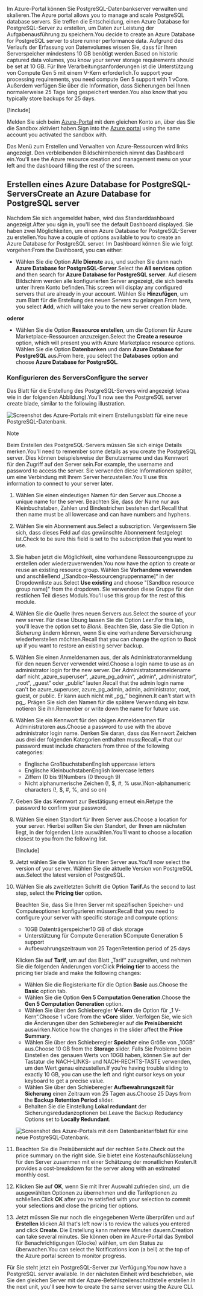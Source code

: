 <span data-ttu-id="6c37b-101">Im Azure-Portal können Sie PostgreSQL-Datenbankserver verwalten und skalieren.</span><span class="sxs-lookup"><span data-stu-id="6c37b-101">The Azure portal allows you to manage and scale PostgreSQL database servers.</span></span> <span data-ttu-id="6c37b-102">Sie treffen die Entscheidung, einen Azure Database for PostgreSQL-Server zu erstellen, um Daten zur Leistung der Aufgabenausführung zu speichern.</span><span class="sxs-lookup"><span data-stu-id="6c37b-102">You decide to create an Azure Database for PostgreSQL server to store runner performance data.</span></span> <span data-ttu-id="6c37b-103">Aufgrund des Verlaufs der Erfassung von Datenvolumes wissen Sie, dass für Ihren Serverspeicher mindestens 10 GB benötigt werden.</span><span class="sxs-lookup"><span data-stu-id="6c37b-103">Based on historic captured data volumes, you know your server storage requirements should be set at 10 GB.</span></span> <span data-ttu-id="6c37b-104">Für Ihre Verarbeitungsanforderungen ist die Unterstützung von Compute Gen 5 mit einem V-Kern erforderlich.</span><span class="sxs-lookup"><span data-stu-id="6c37b-104">To support your processing requirements, you need compute Gen 5 support with 1 vCore.</span></span> <span data-ttu-id="6c37b-105">Außerdem verfügen Sie über die Information, dass Sicherungen bei Ihnen normalerweise 25 Tage lang gespeichert werden.</span><span class="sxs-lookup"><span data-stu-id="6c37b-105">You also know that you typically store backups for 25 days.</span></span>

[!include[](../../../includes/azure-sandbox-activate.md)]

<span data-ttu-id="6c37b-106">Melden Sie sich beim [Azure-Portal](https://portal.azure.com/triplecrownlabs.onmicrosoft.com?azure-portal=true) mit dem gleichen Konto an, über das Sie die Sandbox aktiviert haben.</span><span class="sxs-lookup"><span data-stu-id="6c37b-106">Sign into the [Azure portal](https://portal.azure.com/triplecrownlabs.onmicrosoft.com?azure-portal=true) using the same account you activated the sandbox with.</span></span> 

<span data-ttu-id="6c37b-107">Das Menü zum Erstellen und Verwalten von Azure-Ressourcen wird links angezeigt. Den verbleibenden Bildschirmbereich nimmt das Dashboard ein.</span><span class="sxs-lookup"><span data-stu-id="6c37b-107">You'll see the Azure resource creation and management menu on your left and the dashboard filling the rest of the screen.</span></span>

## <a name="create-an-azure-database-for-postgresql-server"></a><span data-ttu-id="6c37b-108">Erstellen eines Azure Database for PostgreSQL-Servers</span><span class="sxs-lookup"><span data-stu-id="6c37b-108">Create an Azure Database for PostgreSQL server</span></span>

<span data-ttu-id="6c37b-109">Nachdem Sie sich angemeldet haben, wird das Standarddashboard angezeigt.</span><span class="sxs-lookup"><span data-stu-id="6c37b-109">After you sign in, you'll see the default Dashboard displayed.</span></span> <span data-ttu-id="6c37b-110">Sie haben zwei Möglichkeiten, um einen Azure Database for PostgreSQL-Server zu erstellen.</span><span class="sxs-lookup"><span data-stu-id="6c37b-110">You have a couple of options available to you to create an Azure Database for PostgreSQL server.</span></span> <span data-ttu-id="6c37b-111">Im Dashboard können Sie wie folgt vorgehen:</span><span class="sxs-lookup"><span data-stu-id="6c37b-111">From the Dashboard, you can either:</span></span>

- <span data-ttu-id="6c37b-112">Wählen Sie die Option **Alle Dienste** aus, und suchen Sie dann nach **Azure Database for PostgreSQL-Server**.</span><span class="sxs-lookup"><span data-stu-id="6c37b-112">Select the **All services** option and then search for **Azure Database for PostgreSQL server**.</span></span> <span data-ttu-id="6c37b-113">Auf diesem Bildschirm werden alle konfigurierten Server angezeigt, die sich bereits unter Ihrem Konto befinden.</span><span class="sxs-lookup"><span data-stu-id="6c37b-113">This screen will display any configured servers that are already in your account.</span></span> <span data-ttu-id="6c37b-114">Wählen Sie **Hinzufügen**, um zum Blatt für die Erstellung des neuen Servers zu gelangen.</span><span class="sxs-lookup"><span data-stu-id="6c37b-114">From here, you select **Add**, which will take you to the new server creation blade.</span></span>

<span data-ttu-id="6c37b-115">**oder**</span><span class="sxs-lookup"><span data-stu-id="6c37b-115">**or**</span></span>

- <span data-ttu-id="6c37b-116">Wählen Sie die Option **Ressource erstellen**, um die Optionen für Azure Marketplace-Ressourcen anzuzeigen.</span><span class="sxs-lookup"><span data-stu-id="6c37b-116">Select the **Create a resource** option, which will present you with Azure Marketplace resource options.</span></span> <span data-ttu-id="6c37b-117">Wählen Sie die Option **Datenbanken** und dann **Azure Database for PostgreSQL** aus.</span><span class="sxs-lookup"><span data-stu-id="6c37b-117">From here, you select the **Databases** option and choose **Azure Database for PostgreSQL**.</span></span>

### <a name="configure-the-server"></a><span data-ttu-id="6c37b-118">Konfigurieren des Servers</span><span class="sxs-lookup"><span data-stu-id="6c37b-118">Configure the server</span></span>

<span data-ttu-id="6c37b-119">Das Blatt für die Erstellung des PostgreSQL-Servers wird angezeigt (etwa wie in der folgenden Abbildung).</span><span class="sxs-lookup"><span data-stu-id="6c37b-119">You'll now see the PostgreSQL server create blade, similar to the following illustration.</span></span>

![Screenshot des Azure-Portals mit einem Erstellungsblatt für eine neue PostgreSQL-Datenbank.](../media/4-create-blade.png)

> [!NOTE]
> <span data-ttu-id="6c37b-121">Beim Erstellen des PostgreSQL-Servers müssen Sie sich einige Details merken.</span><span class="sxs-lookup"><span data-stu-id="6c37b-121">You'll need to remember some details as you create the PostgreSQL server.</span></span> <span data-ttu-id="6c37b-122">Dies können beispielsweise der Benutzername und das Kennwort für den Zugriff auf den Server sein.</span><span class="sxs-lookup"><span data-stu-id="6c37b-122">For example, the username and password to access the server.</span></span> <span data-ttu-id="6c37b-123">Sie verwenden diese Informationen später, um eine Verbindung mit Ihrem Server herzustellen.</span><span class="sxs-lookup"><span data-stu-id="6c37b-123">You'll use this information to connect to your server later.</span></span>

1. <span data-ttu-id="6c37b-124">Wählen Sie einen eindeutigen Namen für den Server aus.</span><span class="sxs-lookup"><span data-stu-id="6c37b-124">Choose a unique name for the server.</span></span> <span data-ttu-id="6c37b-125">Beachten Sie, dass der Name nur aus Kleinbuchstaben, Zahlen und Bindestrichen bestehen darf.</span><span class="sxs-lookup"><span data-stu-id="6c37b-125">Recall that then name must be all lowercase and can have numbers and hyphens.</span></span>

1. <span data-ttu-id="6c37b-126">Wählen Sie ein Abonnement aus.</span><span class="sxs-lookup"><span data-stu-id="6c37b-126">Select a subscription.</span></span> <span data-ttu-id="6c37b-127">Vergewissern Sie sich, dass dieses Feld auf das gewünschte Abonnement festgelegt ist.</span><span class="sxs-lookup"><span data-stu-id="6c37b-127">Check to be sure this field is set to the subscription that you want to use.</span></span>

1. <span data-ttu-id="6c37b-128">Sie haben jetzt die Möglichkeit, eine vorhandene Ressourcengruppe zu erstellen oder wiederzuverwenden.</span><span class="sxs-lookup"><span data-stu-id="6c37b-128">You now have the option to create or reuse an existing resource group.</span></span> <span data-ttu-id="6c37b-129">Wählen Sie **Vorhandene verwenden** und anschließend „<rgn>[Sandbox-Ressourcengruppenname]</rgn>“ in der Dropdownliste aus.</span><span class="sxs-lookup"><span data-stu-id="6c37b-129">Select **Use existing** and choose "<rgn>[Sandbox resource group name]</rgn>" from the dropdown.</span></span> <span data-ttu-id="6c37b-130">Sie verwenden diese Gruppe für den restlichen Teil dieses Moduls.</span><span class="sxs-lookup"><span data-stu-id="6c37b-130">You'll use this group for the rest of this module.</span></span>

1. <span data-ttu-id="6c37b-131">Wählen Sie die Quelle Ihres neuen Servers aus.</span><span class="sxs-lookup"><span data-stu-id="6c37b-131">Select the source of your new server.</span></span> <span data-ttu-id="6c37b-132">Für diese Übung lassen Sie die Option _Leer_.</span><span class="sxs-lookup"><span data-stu-id="6c37b-132">For this lab, you'll leave the option set to _Blank_.</span></span> <span data-ttu-id="6c37b-133">Beachten Sie, dass Sie die Option in _Sicherung_ ändern können, wenn Sie eine vorhandene Serversicherung wiederherstellen möchten.</span><span class="sxs-lookup"><span data-stu-id="6c37b-133">Recall that you can change the option to _Back up_ if you want to restore an existing server backup.</span></span>

1. <span data-ttu-id="6c37b-134">Wählen Sie einen Anmeldenamen aus, der als Administratoranmeldung für den neuen Server verwendet wird.</span><span class="sxs-lookup"><span data-stu-id="6c37b-134">Choose a login name to use as an administrator login for the new server.</span></span> <span data-ttu-id="6c37b-135">Der Administratoranmeldename darf nicht „azure_superuser“, „azure_pg_admin“, „admin“, „administrator“, „root“, „guest“ oder „public“ lauten.</span><span class="sxs-lookup"><span data-stu-id="6c37b-135">Recall that the admin login name can't be azure_superuser, azure_pg_admin, admin, administrator, root, guest, or public.</span></span> <span data-ttu-id="6c37b-136">Er kann auch nicht mit „pg_“ beginnen.</span><span class="sxs-lookup"><span data-stu-id="6c37b-136">It can't start with pg_.</span></span> <span data-ttu-id="6c37b-137">Prägen Sie sich den Namen für die spätere Verwendung ein bzw. notieren Sie ihn.</span><span class="sxs-lookup"><span data-stu-id="6c37b-137">Remember or write down the name for future use.</span></span>

1. <span data-ttu-id="6c37b-138">Wählen Sie ein Kennwort für den obigen Anmeldenamen für Administratoren aus.</span><span class="sxs-lookup"><span data-stu-id="6c37b-138">Choose a password to use with the above administrator login name.</span></span> <span data-ttu-id="6c37b-139">Denken Sie daran, dass das Kennwort Zeichen aus drei der folgenden Kategorien enthalten muss:</span><span class="sxs-lookup"><span data-stu-id="6c37b-139">Recall,= that our password must include characters from three of the following categories:</span></span>
   - <span data-ttu-id="6c37b-140">Englische Großbuchstaben</span><span class="sxs-lookup"><span data-stu-id="6c37b-140">English uppercase letters</span></span>
   - <span data-ttu-id="6c37b-141">Englische Kleinbuchstaben</span><span class="sxs-lookup"><span data-stu-id="6c37b-141">English lowercase letters</span></span>
   - <span data-ttu-id="6c37b-142">Ziffern (0 bis 9)</span><span class="sxs-lookup"><span data-stu-id="6c37b-142">Numbers (0 through 9)</span></span>
   - <span data-ttu-id="6c37b-143">Nicht alphanumerische Zeichen (!, $, #, % usw.)</span><span class="sxs-lookup"><span data-stu-id="6c37b-143">Non-alphanumeric characters (!, $, #, %, and so on)</span></span>

1. <span data-ttu-id="6c37b-144">Geben Sie das Kennwort zur Bestätigung erneut ein.</span><span class="sxs-lookup"><span data-stu-id="6c37b-144">Retype the password to confirm your password.</span></span>

1. <span data-ttu-id="6c37b-145">Wählen Sie einen Standort für Ihren Server aus.</span><span class="sxs-lookup"><span data-stu-id="6c37b-145">Choose a location for your server.</span></span> <span data-ttu-id="6c37b-146">Hierbei sollten Sie den Standort, der Ihnen am nächsten liegt, in der folgenden Liste auswählen.</span><span class="sxs-lookup"><span data-stu-id="6c37b-146">You'll want to choose a location closest to you from the following list.</span></span>

    [!include[](../../../includes/azure-sandbox-regions-first-mention-note-friendly.md)]


1. <span data-ttu-id="6c37b-147">Jetzt wählen Sie die Version für Ihren Server aus.</span><span class="sxs-lookup"><span data-stu-id="6c37b-147">You'll now select the version of your server.</span></span> <span data-ttu-id="6c37b-148">Wählen Sie die aktuelle Version von PostgreSQL aus.</span><span class="sxs-lookup"><span data-stu-id="6c37b-148">Select the latest version of PostgreSQL.</span></span>

1. <span data-ttu-id="6c37b-149">Wählen Sie als zweitletzten Schritt die Option **Tarif**.</span><span class="sxs-lookup"><span data-stu-id="6c37b-149">As the second to last step, select the **Pricing tier** option.</span></span>

    <span data-ttu-id="6c37b-150">Beachten Sie, dass Sie Ihren Server mit spezifischen Speicher- und Computeoptionen konfigurieren müssen:</span><span class="sxs-lookup"><span data-stu-id="6c37b-150">Recall that you need to configure your server with specific storage and compute options:</span></span>

    - <span data-ttu-id="6c37b-151">10GB Datenträgerspeicher</span><span class="sxs-lookup"><span data-stu-id="6c37b-151">10 GB of disk storage</span></span>
    - <span data-ttu-id="6c37b-152">Unterstützung für Compute Generation 5</span><span class="sxs-lookup"><span data-stu-id="6c37b-152">Compute Generation 5 support</span></span>
    - <span data-ttu-id="6c37b-153">Aufbewahrungszeitraum von 25 Tagen</span><span class="sxs-lookup"><span data-stu-id="6c37b-153">Retention period of 25 days</span></span>

    <span data-ttu-id="6c37b-154">Klicken Sie auf **Tarif**, um auf das Blatt „Tarif“ zuzugreifen, und nehmen Sie die folgenden Änderungen vor:</span><span class="sxs-lookup"><span data-stu-id="6c37b-154">Click **Pricing tier** to access the pricing tier blade and make the following changes:</span></span>

    - <span data-ttu-id="6c37b-155">Wählen Sie die Registerkarte für die Option **Basic** aus.</span><span class="sxs-lookup"><span data-stu-id="6c37b-155">Choose the **Basic** option tab.</span></span>
    - <span data-ttu-id="6c37b-156">Wählen Sie die Option **Gen 5 Computation Generation**.</span><span class="sxs-lookup"><span data-stu-id="6c37b-156">Choose the **Gen 5 Computation Generation** option.</span></span>
    - <span data-ttu-id="6c37b-157">Wählen Sie über den Schieberegler **V-Kern** die Option für „1 V-Kern“.</span><span class="sxs-lookup"><span data-stu-id="6c37b-157">Choose 1 vCore from the **vCore** slider.</span></span> <span data-ttu-id="6c37b-158">Verfolgen Sie, wie sich die Änderungen über den Schieberegler auf die **Preisübersicht** auswirken.</span><span class="sxs-lookup"><span data-stu-id="6c37b-158">Notice how the changes in the slider affect the **Price Summary**.</span></span>
    - <span data-ttu-id="6c37b-159">Wählen Sie über den Schieberegler **Speicher** eine Größe von „10GB“ aus.</span><span class="sxs-lookup"><span data-stu-id="6c37b-159">Choose 10 GB from the **Storage** slider.</span></span> <span data-ttu-id="6c37b-160">Falls Sie Probleme beim Einstellen des genauen Werts von 10GB haben, können Sie auf der Tastatur die NACH-LINKS- und NACH-RECHTS-TASTE verwenden, um den Wert genau einzustellen.</span><span class="sxs-lookup"><span data-stu-id="6c37b-160">If you're having trouble sliding to exactly 10 GB, you can use the left and right cursor keys on your keyboard to get a precise value.</span></span>
    - <span data-ttu-id="6c37b-161">Wählen Sie über den Schieberegler **Aufbewahrungszeit für Sicherung** einen Zeitraum von 25 Tagen aus.</span><span class="sxs-lookup"><span data-stu-id="6c37b-161">Choose 25 Days from the **Backup Retention Period** slider.</span></span>
    - <span data-ttu-id="6c37b-162">Behalten Sie die Einstellung **Lokal redundant** der Sicherungsredudanzoptionen bei.</span><span class="sxs-lookup"><span data-stu-id="6c37b-162">Leave the Backup Redudancy Options set to **Locally Redundant**.</span></span>

    ![Screenshot des Azure-Portals mit dem Datenbanktarifblatt für eine neue PostgreSQL-Datenbank.](../media/4-azure-db-pricing-tier.png)

1. <span data-ttu-id="6c37b-164">Beachten Sie die Preisübersicht auf der rechten Seite.</span><span class="sxs-lookup"><span data-stu-id="6c37b-164">Check out the price summary on the right side.</span></span> <span data-ttu-id="6c37b-165">Sie bietet eine Kostenaufschlüsselung für den Server zusammen mit einer Schätzung der monatlichen Kosten.</span><span class="sxs-lookup"><span data-stu-id="6c37b-165">It provides a cost-breakdown for the server along with an estimated monthly cost.</span></span>

1. <span data-ttu-id="6c37b-166">Klicken Sie auf **OK**, wenn Sie mit Ihrer Auswahl zufrieden sind, um die ausgewählten Optionen zu übernehmen und die Tarifoptionen zu schließen.</span><span class="sxs-lookup"><span data-stu-id="6c37b-166">Click **OK** after you're satisfied with your selection to commit your selections and close the pricing tier options.</span></span>

1. <span data-ttu-id="6c37b-167">Jetzt müssen Sie nur noch die eingegebenen Werte überprüfen und auf **Erstellen** klicken.</span><span class="sxs-lookup"><span data-stu-id="6c37b-167">All that's left now is to review the values you entered and click **Create**.</span></span> <span data-ttu-id="6c37b-168">Die Erstellung kann mehrere Minuten dauern.</span><span class="sxs-lookup"><span data-stu-id="6c37b-168">Creation can take several minutes.</span></span> <span data-ttu-id="6c37b-169">Sie können oben im Azure-Portal das Symbol für Benachrichtigungen (Glocke) wählen, um den Status zu überwachen.</span><span class="sxs-lookup"><span data-stu-id="6c37b-169">You can select the Notifications icon (a bell) at the top of the Azure portal screen to monitor progress.</span></span>

<span data-ttu-id="6c37b-170">Für Sie steht jetzt ein PostgreSQL-Server zur Verfügung.</span><span class="sxs-lookup"><span data-stu-id="6c37b-170">You now have a PostgreSQL server available.</span></span> <span data-ttu-id="6c37b-171">In der nächsten Einheit wird beschrieben, wie Sie den gleichen Server mit der Azure-Befehlszeilenschnittstelle erstellen.</span><span class="sxs-lookup"><span data-stu-id="6c37b-171">In the next unit, you'll see how to create the same server using the Azure CLI.</span></span>

